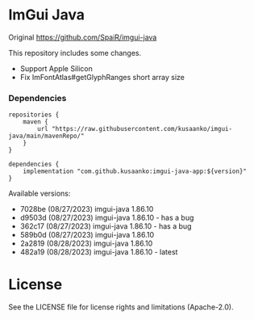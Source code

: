# ImGui Java
Original https://github.com/SpaiR/imgui-java

This repository includes some changes.

- Support Apple Silicon
- Fix ImFontAtlas#getGlyphRanges short array size

### Dependencies

```
repositories {
    maven {
        url "https://raw.githubusercontent.com/kusaanko/imgui-java/main/mavenRepo/"
    }
}

dependencies {
    implementation "com.github.kusaanko:imgui-java-app:${version}"
}
```

Available versions:
 - 7028be (08/27/2023) imgui-java 1.86.10
 - d9503d (08/27/2023) imgui-java 1.86.10 - has a bug
 - 362c17 (08/27/2023) imgui-java 1.86.10 - has a bug
 - 589b0d (08/27/2023) imgui-java 1.86.10
 - 2a2819 (08/28/2023) imgui-java 1.86.10
 - 482a19 (08/28/2023) imgui-java 1.86.10 - latest

# License

See the LICENSE file for license rights and limitations (Apache-2.0).
